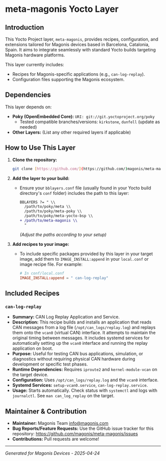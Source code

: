 
# meta-magonis Yocto Layer

## Introduction

This Yocto Project layer, `meta-magonis`, provides recipes, configuration, and extensions tailored for Magonis devices based in Barcelona, Catalonia, Spain. It aims to integrate seamlessly with standard Yocto builds targeting Magonis hardware platforms.

This layer currently includes:
* Recipes for Magonis-specific applications (e.g., `can-log-replay`).
* Configuration files supporting the Magonis ecosystem.

## Dependencies

This layer depends on:

* **Poky (OpenEmbedded Core):** `URI: git://git.yoctoproject.org/poky`
    * Tested compatible branches/versions: `kirkstone`, `dunfell` (update as needed)
* **Other Layers:** (List any other required layers if applicable)

## How to Use This Layer

1.  **Clone the repository:**
    ```bash
    git clone [https://github.com/](https://github.com/)magonis/meta-magonis.git
    ```

2.  **Add the layer to your build:**
    * Ensure your `bblayers.conf` file (usually found in your Yocto build directory's `conf` folder) includes the path to this layer:
        ```diff
        BBLAYERS ?= " \\
          /path/to/poky/meta \\
          /path/to/poky/meta-poky \\
          /path/to/poky/meta-yocto-bsp \\
        + /path/to/meta-magonis \\
          "
        ```
        *(Adjust the paths according to your setup)*

3.  **Add recipes to your image:**
    * To include specific packages provided by this layer in your target image, add them to `IMAGE_INSTALL:append` in your `local.conf` or image recipe file. For example:
        ```conf
        # In conf/local.conf
        IMAGE_INSTALL:append = " can-log-replay"
        ```

## Included Recipes

### `can-log-replay`

* **Summary:** CAN Log Replay Application and Service.
* **Description:** This recipe builds and installs an application that reads CAN messages from a log file (`/opt/can_logs/replay.log`) and replays them onto the `vcan0` (virtual CAN) interface. It attempts to maintain the original timing between messages. It includes systemd services for automatically setting up the `vcan0` interface and running the replay application on boot.
* **Purpose:** Useful for testing CAN bus applications, simulation, or diagnostics without requiring physical CAN hardware during development or specific test phases.
* **Runtime Dependencies:** Requires `iproute2` and `kernel-module-vcan` on the target device.
* **Configuration:** Uses `/opt/can_logs/replay.log` and the `vcan0` interface.
* **Systemd Services:** `setup-vcan0.service`, `can-log-replay.service`.
* **Usage:** Starts automatically. Check status with `systemctl` and logs with `journalctl`. See `man can_log_replay` on the target.

## Maintainer & Contribution

* **Maintainer:** Magonis Team <info@magonis.com>
* **Bug Reports/Feature Requests:** Use the GitHub issue tracker for this repository: https://github.com/magonis/meta-magonis/issues
* **Contributions:** Pull requests are welcome!

---
*Generated for Magonis Devices - 2025-04-24*
